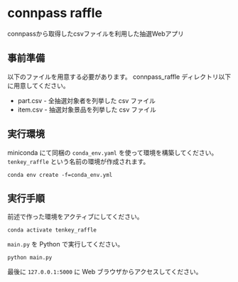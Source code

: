 # connpass raffle
connpassから取得したcsvファイルを利用した抽選Webアプリ

## 事前準備
以下のファイルを用意する必要があります。 connpass_raffle ディレクトリ以下に用意してください。
- part.csv - 全抽選対象者を列挙した csv ファイル
- item.csv - 抽選対象景品を列挙した csv ファイル

## 実行環境
miniconda にて同梱の `conda_env.yaml` を使って環境を構築してください。`tenkey_raffle` という名前の環境が作成されます。
```
conda env create -f=conda_env.yml
```

## 実行手順
前述で作った環境をアクティブにしてください。
```
conda activate tenkey_raffle
```
`main.py` を Python で実行してください。
```
python main.py
```
最後に `127.0.0.1:5000` に Web ブラウザからアクセスしてください。
